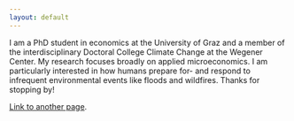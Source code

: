 ```yaml
---
layout: default
---
```








I am a PhD student in economics at the University of Graz and a member of the interdisciplinary Doctoral College Climate Change at the Wegener Center. My research focuses broadly on applied microeconomics. I am particularly interested in how humans prepare for- and respond to infrequent environmental events like floods and wildfires. Thanks for stopping by!


[Link to another page](https://volkswirtschaftslehre.uni-graz.at/en/).
